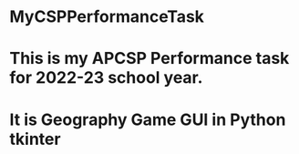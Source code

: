 # MyCSPPerformanceTask
#
# This is my APCSP Performance task for 2022-23 school year.
# It is Geography Game GUI in Python tkinter
